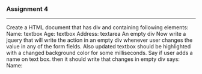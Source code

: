 ### Assignment 4
----------------

Create a HTML document that has div and containing following elements:
Name:	textbox 
Age: textbox
Address: textarea
An empty div
Now write a jquery that will write the action in an empty div whenever user changes the
value in any of the form fields. Also updated textbox should be highlighted with a changed 
background color for some milliseconds. Say if user adds a name on text box. then it should
write that changes in empty div says: Name: <value>
